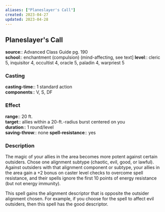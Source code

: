 ```yaml
---
aliases: ["Planeslayer's Call"]
created: 2023-04-27
updated: 2023-04-28
---
```


## Planeslayer's Call

**source**:: Advanced Class Guide pg. 190  
**school**:: enchantment (compulsion) (mind-affecting, see text\]
**level**:: cleric 5, inquisitor 4, occultist 4, oracle 5, paladin 4, warpriest 5

### Casting

**casting-time**:: 1 standard action  
**components**:: V, S, DF

### Effect

**range**:: 20 ft.  
**target**:: allies within a 20-ft.-radius burst centered on you  
**duration**:: 1 round/level  
**saving-throw**:: none
**spell-resistance**:: yes

### Description

The magic of your allies in the area becomes more potent against certain outsiders. Chose one alignment subtype (chaotic, evil, good, or lawful). Against outsiders with that alignment component or subtype, your allies in the area gain a +2 bonus on caster level checks to overcome spell resistance, and their spells ignore the first 10 points of energy resistance (but not energy immunity).  
  
This spell gains the alignment descriptor that is opposite the outsider alignment chosen. For example, if you choose for the spell to affect evil outsiders, then this spell has the good descriptor.
